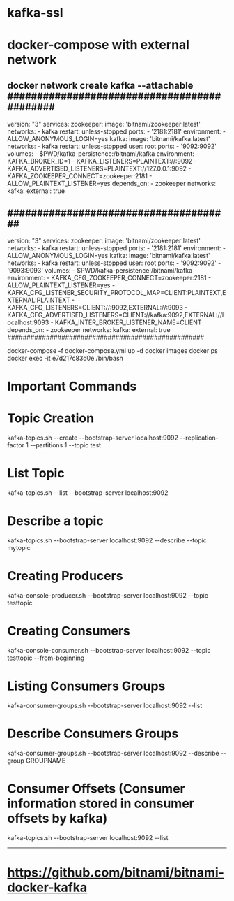 # kafka-ssl
# docker-compose with external network



docker network create kafka --attachable
############################################
---
version: "3"
services:
  zookeeper:
    image: 'bitnami/zookeeper:latest'
    networks:
      - kafka
    restart: unless-stopped
    ports:
      - '2181:2181'
    environment:
      - ALLOW_ANONYMOUS_LOGIN=yes
  kafka:
    image: 'bitnami/kafka:latest'
    networks:
      - kafka
    restart: unless-stopped
    user: root
    ports:
      - '9092:9092'
    volumes:
      - $PWD/kafka-persistence:/bitnami/kafka
    environment:
      - KAFKA_BROKER_ID=1
      - KAFKA_LISTENERS=PLAINTEXT://:9092
      - KAFKA_ADVERTISED_LISTENERS=PLAINTEXT://127.0.0.1:9092
      - KAFKA_ZOOKEEPER_CONNECT=zookeeper:2181
      - ALLOW_PLAINTEXT_LISTENER=yes
    depends_on:
      - zookeeper
networks:
  kafka:
      external: true

######################################
---
version: "3"
services:
  zookeeper:
    image: 'bitnami/zookeeper:latest'
    networks:
      - kafka
    restart: unless-stopped
    ports:
      - '2181:2181'
    environment:
      - ALLOW_ANONYMOUS_LOGIN=yes
  kafka:
    image: 'bitnami/kafka:latest'
    networks:
      - kafka
    restart: unless-stopped
    user: root
    ports:
      - '9092:9092'
      - '9093:9093'
    volumes:
      - $PWD/kafka-persistence:/bitnami/kafka
    environment:
      - KAFKA_CFG_ZOOKEEPER_CONNECT=zookeeper:2181
      - ALLOW_PLAINTEXT_LISTENER=yes
      - KAFKA_CFG_LISTENER_SECURITY_PROTOCOL_MAP=CLIENT:PLAINTEXT,EXTERNAL:PLAINTEXT
      - KAFKA_CFG_LISTENERS=CLIENT://:9092,EXTERNAL://:9093
      - KAFKA_CFG_ADVERTISED_LISTENERS=CLIENT://kafka:9092,EXTERNAL://localhost:9093
      - KAFKA_INTER_BROKER_LISTENER_NAME=CLIENT
    depends_on:
      - zookeeper
networks:
  kafka:
      external: true
###################################################

docker-compose -f docker-compose.yml up -d
docker images
docker ps
docker exec -it e7d217c83d0e /bin/bash

# Important Commands
# Topic Creation
kafka-topics.sh --create --bootstrap-server localhost:9092 --replication-factor 1 --partitions 1 --topic test
# List Topic
kafka-topics.sh --list --bootstrap-server localhost:9092
# Describe a topic
kafka-topics.sh --bootstrap-server localhost:9092 --describe --topic mytopic
# Creating Producers
kafka-console-producer.sh --bootstrap-server localhost:9092 --topic testtopic
# Creating Consumers
kafka-console-consumer.sh --bootstrap-server localhost:9092 --topic testtopic --from-beginning
# Listing Consumers Groups
kafka-consumer-groups.sh --bootstrap-server localhost:9092 --list
# Describe Consumers Groups
kafka-consumer-groups.sh --bootstrap-server localhost:9092 --describe --group GROUPNAME
# Consumer Offsets  (Consumer information stored in consumer offsets by kafka)
kafka-topics.sh --bootstrap-server localhost:9092 --list

--------------------------------------
# https://github.com/bitnami/bitnami-docker-kafka
